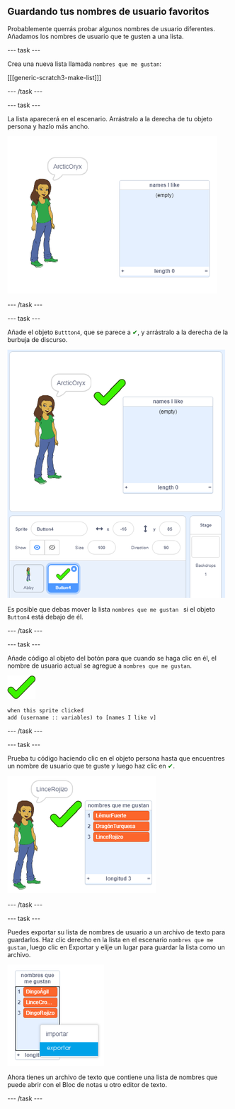 ## Guardando tus nombres de usuario favoritos

Probablemente querrás probar algunos nombres de usuario diferentes. Añadamos los nombres de usuario que te gusten a una lista.

\--- task \---

Crea una nueva lista llamada `nombres que me gustan`:

[[[generic-scratch3-make-list]]]

\--- /task \---

\--- task \---

La lista aparecerá en el escenario. Arrástralo a la derecha de tu objeto persona y hazlo más ancho.

![nombres que me gustan resaltados con cambio de tamaño en la parte inferior izquierda](images/usernames-like-stage.png)

\--- /task \---

\--- task \---

Añade el objeto `Buttton4`, que se parece a <span style="color: green;">✔</span>, y arrástralo a la derecha de la burbuja de discurso.

![objeto de marca verde en el escenario junto a la lista de nombres que me gustan](images/usernames-tick.png)

Es posible que debas mover la lista `nombres que me gustan ` si el objeto `Button4` está debajo de él.

\--- /task \---

\--- task \---

Añade código al objeto del botón para que cuando se haga clic en él, el nombre de usuario actual se agregue a `nombres que me gustan`.

![objeto botón](images/button-sprite.png)

```blocks3
when this sprite clicked
add (username :: variables) to [names I like v]
```

\--- /task \---

\--- task \---

Prueba tu código haciendo clic en el objeto persona hasta que encuentres un nombre de usuario que te guste y luego haz clic en <span style="color: green;">✔</span>.

![lista llena con nombres que me gustan](images/usernames-like-list.png)

\--- /task \---

\--- task \---

Puedes exportar su lista de nombres de usuario a un archivo de texto para guardarlos. Haz clic derecho en la lista en el escenario `nombres que me gustan`, luego clic en <stong>Exportar</strong> y elije un lugar para guardar la lista como un archivo.

![menú de lista con opción de exportación resaltada](images/usernames-export.png)

Ahora tienes un archivo de texto que contiene una lista de nombres que puede abrir con el Bloc de notas u otro editor de texto.

\--- /task \---